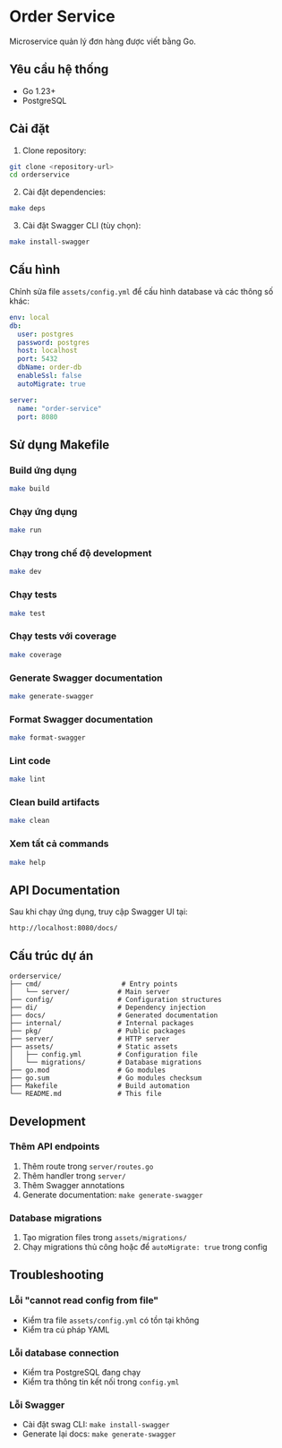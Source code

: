 # Order Service

Microservice quản lý đơn hàng được viết bằng Go.

## Yêu cầu hệ thống

- Go 1.23+
- PostgreSQL

## Cài đặt

1. Clone repository:

```bash
git clone <repository-url>
cd orderservice
```

2. Cài đặt dependencies:

```bash
make deps
```

3. Cài đặt Swagger CLI (tùy chọn):

```bash
make install-swagger
```

## Cấu hình

Chỉnh sửa file `assets/config.yml` để cấu hình database và các thông số khác:

```yaml
env: local
db:
  user: postgres
  password: postgres
  host: localhost
  port: 5432
  dbName: order-db
  enableSsl: false
  autoMigrate: true

server:
  name: "order-service"
  port: 8080
```

## Sử dụng Makefile

### Build ứng dụng

```bash
make build
```

### Chạy ứng dụng

```bash
make run
```

### Chạy trong chế độ development

```bash
make dev
```

### Chạy tests

```bash
make test
```

### Chạy tests với coverage

```bash
make coverage
```

### Generate Swagger documentation

```bash
make generate-swagger
```

### Format Swagger documentation

```bash
make format-swagger
```

### Lint code

```bash
make lint
```

### Clean build artifacts

```bash
make clean
```

### Xem tất cả commands

```bash
make help
```

## API Documentation

Sau khi chạy ứng dụng, truy cập Swagger UI tại:

```
http://localhost:8080/docs/
```

## Cấu trúc dự án

```
orderservice/
├── cmd/                    # Entry points
│   └── server/            # Main server
├── config/                # Configuration structures
├── di/                    # Dependency injection
├── docs/                  # Generated documentation
├── internal/              # Internal packages
├── pkg/                   # Public packages
├── server/                # HTTP server
├── assets/                # Static assets
│   ├── config.yml         # Configuration file
│   └── migrations/        # Database migrations
├── go.mod                 # Go modules
├── go.sum                 # Go modules checksum
├── Makefile               # Build automation
└── README.md              # This file
```

## Development

### Thêm API endpoints

1. Thêm route trong `server/routes.go`
2. Thêm handler trong `server/`
3. Thêm Swagger annotations
4. Generate documentation: `make generate-swagger`

### Database migrations

1. Tạo migration files trong `assets/migrations/`
2. Chạy migrations thủ công hoặc để `autoMigrate: true` trong config

## Troubleshooting

### Lỗi "cannot read config from file"

- Kiểm tra file `assets/config.yml` có tồn tại không
- Kiểm tra cú pháp YAML

### Lỗi database connection

- Kiểm tra PostgreSQL đang chạy
- Kiểm tra thông tin kết nối trong `config.yml`

### Lỗi Swagger

- Cài đặt swag CLI: `make install-swagger`
- Generate lại docs: `make generate-swagger`
